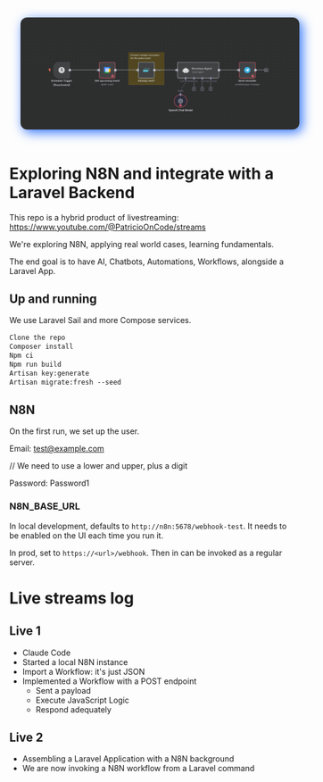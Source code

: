 <p align="center">
<img src="./art/logo-cover.png" style="width: 500px; border-radius: 12px; margin: 20px; box-shadow: 5px 5px 20px rgb(45 114 253);" >
</p>

# Exploring N8N and integrate with a Laravel Backend

This repo is a hybrid product of livestreaming: https://www.youtube.com/@PatricioOnCode/streams

We're exploring N8N, applying real world cases, learning fundamentals.

The end goal is to have AI, Chatbots, Automations, Workflows, alongside a Laravel App.

## Up and running

We use Laravel Sail and more Compose services.

```
Clone the repo
Composer install
Npm ci
Npm run build
Artisan key:generate
Artisan migrate:fresh --seed
```

## N8N

On the first run, we set up the user.

Email: test@example.com

// We need to use a lower and upper, plus a digit

Password: Password1

### N8N_BASE_URL

In local development, defaults to `http://n8n:5678/webhook-test`.
It needs to be enabled on the UI each time you run it.

In prod, set to `https://<url>/webhook`.
Then in can be invoked as a regular server.

# Live streams log

## Live 1

- Claude Code
- Started a local N8N instance
- Import a Workflow: it's just JSON
- Implemented a Workflow with a POST endpoint
    - Sent a payload
    - Execute JavaScript Logic
    - Respond adequately

## Live 2
- Assembling a Laravel Application with a N8N background
- We are now invoking a N8N workflow from a Laravel command

